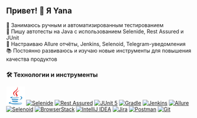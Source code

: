 ## Привет! 👋 Я Yana
🎯 Занимаюсь ручным и автоматизированным тестированием  
🧪 Пишу автотесты на Java с использованием Selenide, Rest Assured и JUnit  
🚀 Настраиваю Allure отчёты, Jenkins, Selenoid, Telegram-уведомления  
📚 Постоянно развиваюсь и изучаю новые инструменты для повышения качества продуктов  

### 🛠 Технологии и инструменты
<p align="left">
  <a href="https://www.java.com/"><img src="https://raw.githubusercontent.com/devicons/devicon/master/icons/java/java-original.svg" alt="Java" width="50" height="50"/></a>
  <a href="https://selenide.org/"><img src="https://selenide.org/images/selenide-logo.svg" alt="Selenide" width="50" height="50"/></a>
  <a href="https://rest-assured.io/"><img src="https://rest-assured.io/img/logo-transparent.png" alt="Rest Assured" width="50" height="50"/></a>
  <a href="https://junit.org/junit5/"><img src="https://junit.org/junit5/assets/img/junit5-logo.png" alt="JUnit 5" width="50" height="50"/></a>
  <a href="https://gradle.org/"><img src="https://gradle.org/images/gradle-knowledge-graph-logo.png?20170228" alt="Gradle" width="50" height="50"/></a>
  <a href="https://www.jenkins.io/"><img src="https://www.jenkins.io/images/logos/jenkins/jenkins.svg" alt="Jenkins" width="50" height="50"/></a>
  <a href="https://github.com/allure-framework/"><img src="https://avatars.githubusercontent.com/u/5879127?s=200&v=4" alt="Allure" width="50" height="50"/></a>
  <a href="https://aerokube.com/selenoid/"><img src="https://aerokube.com/selenoid/images/selenoid-logo.svg" alt="Selenoid" width="50" height="50"/></a>
  <a href="https://www.browserstack.com/"><img src="https://www.browserstack.com/images/layout/browserstack-logo-600x315.png" alt="BrowserStack" width="50" height="50"/></a>
  <a href="https://www.jetbrains.com/idea/"><img src="https://upload.wikimedia.org/wikipedia/commons/thumb/9/9c/IntelliJ_IDEA_Icon.svg/1200px-IntelliJ_IDEA_Icon.svg.png" alt="IntelliJ IDEA" width="50" height="50"/></a>
  <a href="https://www.atlassian.com/software/jira"><img src="https://cdn.worldvectorlogo.com/logos/jira-1.svg" alt="Jira" width="50" height="50"/></a>
  <a href="https://www.postman.com/"><img src="https://www.vectorlogo.zone/logos/getpostman/getpostman-icon.svg" alt="Postman" width="50" height="50"/></a>
  <a href="https://git-scm.com/"><img src="https://www.vectorlogo.zone/logos/git-scm/git-scm-icon.svg" alt="Git" width="50" height="50"/></a>
</p>
 
